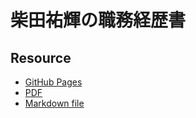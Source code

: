 # 柴田祐輝の職務経歴書
## Resource
- [GitHub Pages](https://yukiyohure.github.io/resume/)
- [PDF](https://github.com/yukiyohure/resume/releases)
- [Markdown file](https://github.com/yukiyohure/resume/blob/v1.0.0/docs/README.md)